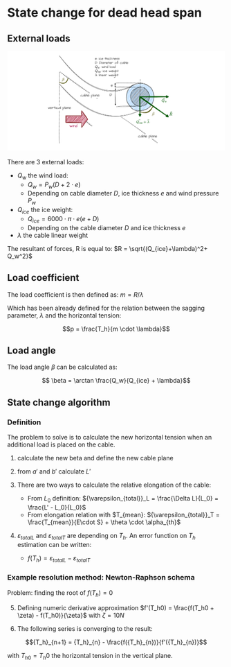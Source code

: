 # State change for dead head span

## External loads

![Image not available](./assets/cable_external_loads.drawio.png "External loads on cable image")

There are 3 external loads:

- $Q_w$ the wind load:  
    - $Q_w = P_w (D + 2 \cdot e)$
    - Depending on cable diameter $D$, ice thickness $e$ and wind pressure $P_w$
- $Q_{ice}$ the ice weight:  
    - $Q_{ice} = 6000 \cdot \pi \cdot e (e+D)$
    - Depending on the cable diameter $D$ and ice thickness $e$
- $\lambda$ the cable linear weight

The resultant of forces, R is equal to: $R = \sqrt{(Q_{ice}+\lambda)^2+ Q_w^2}$

## Load coefficient

The load coefficient is then defined as: $m = R/\lambda$

Which has been already defined for the relation between the sagging parameter, $\lambda$ and the horizontal tension:

$$p = \frac{T_h}{m \cdot \lambda}$$

## Load angle

The load angle $\beta$ can be calculated as:

$$ \beta = \arctan \frac{Q_w}{Q_{ice} + \lambda}$$

## State change algorithm

### Definition

The problem to solve is to calculate the new horizontal tension when an additional load is placed on the cable.

1. calculate the new beta and define the new cable plane
2. from $a'$ and $b'$ calculate $L'$
3. There are two ways to calculate the relative elongation of the cable:  
    - From $L_0$ definition: ${\varepsilon_{total}}_L = \frac{\Delta L}{L_0} = \frac{L' - L_0}{L_0}$
    - From elongation relation with $T_{mean}: ${\varepsilon_{total}}_T = \frac{T_{mean}}{E\cdot S} + \theta \cdot \alpha_{th}$

4. ${\varepsilon_{total}}_L$ and ${\varepsilon_{total}}_T$ are depending on $T_h$. An error function on $T_h$ estimation can be written:
    - $f(T_h) = {\varepsilon_{total}}_L - {\varepsilon_{total}}_T$

### Example resolution method: Newton-Raphson schema

Problem: finding the root of $f(T_h) = 0$

5. Defining numeric derivative approximation $f'(T_h0) = \frac{f(T_h0 + \zeta) - f(T_h0)}{\zeta}$ with $\zeta = 10N$

6. The following series is converging to the result:

$${T_h}_{n+1} = {T_h}_{n} - \frac{f({T_h}_{n})}{f'({T_h}_{n})}$$

with ${T_h}_{0} = T_h0$ the horizontal tension in the vertical plane.

